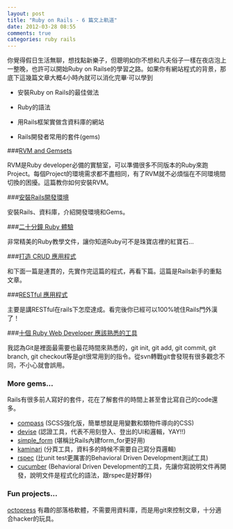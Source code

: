 ```yaml
---
layout: post
title: "Ruby on Rails - 6 篇文上軌道"
date: 2012-03-28 08:55
comments: true
categories: ruby rails
---
```

你覺得假日生活無聊，想找點新樂子，但聰明如你不想和凡夫俗子一樣在夜店泡上一整晚，也許可以開始Ruby on Railse的學習之路。如果你有網站程式的背景，那底下這幾篇文章大概4小時內就可以消化完畢‧可以學到

* 安裝Ruby on Rails的最佳做法

* Ruby的語法

* 用Rails框架實做含資料庫的網站

* Rails開發者常用的套件(gems)

###[RVM and Gemsets](http://blog.eddie.com.tw/2011/04/08/rvm-and-gemsets/)

RVM是Ruby developer必備的實驗室，可以準備很多不同版本的Ruby來跑Project。每個Project的環境需求都不盡相同，有了RVM就不必煩惱在不同環境間切換的困擾。這篇教你如何安裝RVM。

###[安裝Rails開發環境](http://ihower.tw/rails3/installation.html)

安裝Rails、資料庫，介紹開發環境和Gems。

###[二十分鐘 Ruby 體驗](http://www.ruby-lang.org/zh_TW/documentation/quickstart/)

非常精美的Ruby教學文件，讓你知道Ruby可不是珠寶店裡的紅寶石...

###[打造 CRUD 應用程式](http://ihower.tw/rails3/basic.html)

和下面一篇是連貫的，先實作完這篇的程式，再看下篇。這篇是Rails新手的重點文章。

###[RESTful 應用程式](http://ihower.tw/rails3/restful.html)

主要是講RESTful在rails下怎麼達成。看完後你已經可以100%唬住Rails門外漢了！

###[十個 Ruby Web Developer 應該熟悉的工具](http://blog.xdite.net/posts/2011/10/09/10-ruby-developer-must-have-tools/)

我認為Git是裡面最需要也最花時間來熟悉的，git init, git add, git commit, git branch, git checkout等是git很常用到的指令。從svn轉戰git會發現有很多觀念不同，不小心就會誤用。


### More gems…

Rails有很多前人寫好的套件，花在了解套件的時間上甚至會比寫自己的code還多。

* [compass](https://github.com/chriseppstein/compass) (SCSS強化版，簡單想就是用變數和類物件導向的CSS)
* [devise](https://github.com/plataformatec/devise) (認證工具，代表不用刻登入、登出的UI和邏輯，YAY!!)
* [simple_form](https://github.com/plataformatec/simple_form) (堪稱比Rails內建form_for更好用)
* [kaminari](https://github.com/amatsuda/kaminari) (分頁工具，資料多的時候不需要自己寫分頁邏輯)
* [rspec](https://github.com/dchelimsky/rspec) (比unit test更厲害的Behavioral Driven Development測試工具)
* [cucumber](https://github.com/cucumber/cucumber) (Behavioral Driven Development的工具，先讓你寫說明文件再開發，說明文件是程式化的語法，跟rspec是好夥伴)

### Fun projects…

[octopress](https://github.com/imathis/octopress)
有趣的部落格軟體，不需要用資料庫，而是用git來控制文章，十分適合hacker的玩具。
